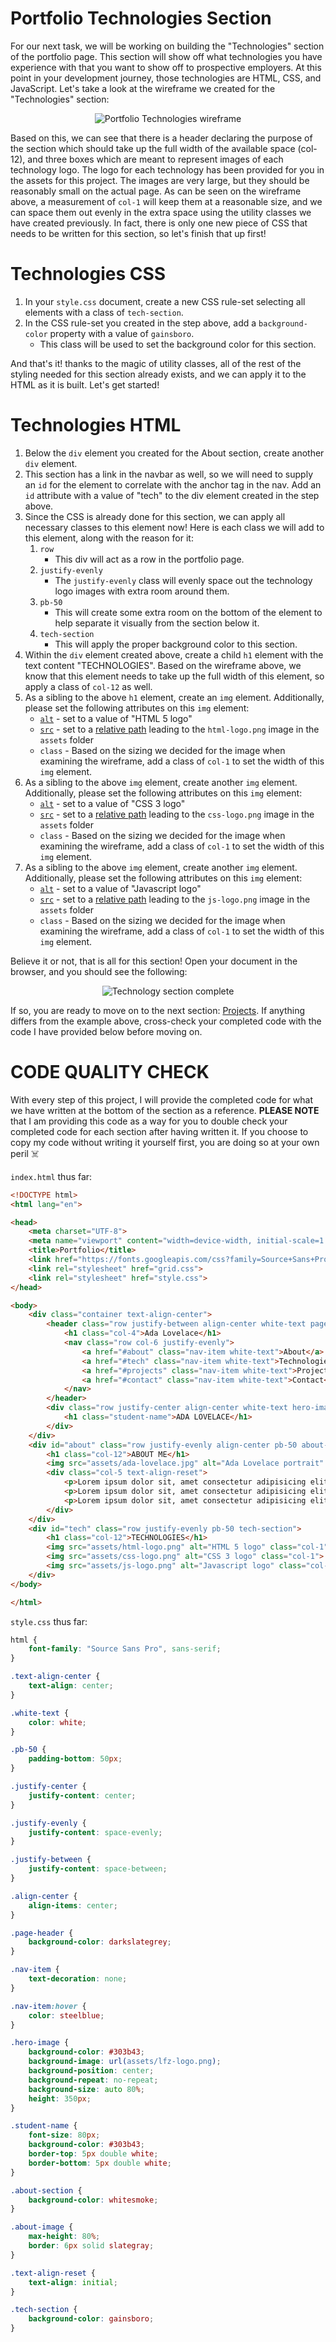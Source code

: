 # Portfolio Technologies Section

For our next task, we will be working on building the "Technologies" section of the portfolio page. This section will show off what technologies you have experience with that you want to show off to prospective employers. At this point in your development journey, those technologies are HTML, CSS, and JavaScript. Let's take a look at the wireframe we created for the "Technologies" section:

<p align="center">
  <img src="assets/readme_assets/technologies-wireframe.png" alt="Portfolio Technologies wireframe">
</p>

Based on this, we can see that there is a header declaring the purpose of the section which should take up the full width of the available space (col-12), and three boxes which are meant to represent images of each technology logo. The logo for each technology has been provided for you in the assets for this project. The images are very large, but they should be reasonably small on the actual page. As can be seen on the wireframe above, a measurement of `col-1` will keep them at a reasonable size, and we can space them out evenly in the extra space using the utility classes we have created previously. In fact, there is only one new piece of CSS that needs to be written for this section, so let's finish that up first!

# Technologies CSS

1. In your `style.css` document, create a new CSS rule-set selecting all elements with a class of `tech-section`.
1. In the CSS rule-set you created in the step above, add a `background-color` property with a value of `gainsboro`.
    - This class will be used to set the background color for this section.

And that's it! thanks to the magic of utility classes, all of the rest of the styling needed for this section already exists, and we can apply it to the HTML as it is built. Let's get started!

# Technologies HTML

1. Below the `div` element you created for the About section, create another `div` element.
1. This section has a link in the navbar as well, so we will need to supply an `id` for the element to correlate with the anchor tag in the nav. Add an `id` attribute with a value of "tech" to the div element created in the step above.
1. Since the CSS is already done for this section, we can apply all necessary classes to this element now! Here is each class we will add to this element, along with the reason for it:
    1. `row`
        - This div will act as a row in the portfolio page.
    1. `justify-evenly`
        - The `justify-evenly` class will evenly space out the technology logo images with extra room around them.
    1. `pb-50`
        - This will create some extra room on the bottom of the element to help separate it visually from the section below it.
    1. `tech-section`
        - This will apply the proper background color to this section.
1. Within the `div` element created above, create a child `h1` element with the text content "TECHNOLOGIES". Based on the wireframe above, we know that this element needs to take up the full width of this element, so apply a class of `col-12` as well.
1. As a sibling to the above `h1` element, create an `img` element. Additionally, please set the following attributes on this `img` element:
    - [`alt`](https://www.w3schools.com/tags/att_img_alt.asp) - set to a value of "HTML 5 logo"
    - [`src`](https://www.w3schools.com/tags/att_img_src.asp) - set to a [relative path](https://www.w3schools.com/html/html_filepaths.asp) leading to the `html-logo.png` image in the `assets` folder
    - `class` - Based on the sizing we decided for the image when examining the wireframe, add a class of `col-1` to set the width of this `img` element.
1. As a sibling to the above `img` element, create another `img` element. Additionally, please set the following attributes on this `img` element:
    - [`alt`](https://www.w3schools.com/tags/att_img_alt.asp) - set to a value of "CSS 3 logo"
    - [`src`](https://www.w3schools.com/tags/att_img_src.asp) - set to a [relative path](https://www.w3schools.com/html/html_filepaths.asp) leading to the `css-logo.png` image in the `assets` folder
    - `class` - Based on the sizing we decided for the image when examining the wireframe, add a class of `col-1` to set the width of this `img` element.
1. As a sibling to the above `img` element, create another `img` element. Additionally, please set the following attributes on this `img` element:
    - [`alt`](https://www.w3schools.com/tags/att_img_alt.asp) - set to a value of "Javascript logo"
    - [`src`](https://www.w3schools.com/tags/att_img_src.asp) - set to a [relative path](https://www.w3schools.com/html/html_filepaths.asp) leading to the `js-logo.png` image in the `assets` folder
    - `class` - Based on the sizing we decided for the image when examining the wireframe, add a class of `col-1` to set the width of this `img` element.

Believe it or not, that is all for this section! Open your document in the browser, and you should see the following:

<p align="center">
  <img src="assets/readme_assets/tech-complete.gif" alt="Technology section complete">
</p>

If so, you are ready to move on to the next section: [Projects](PROJECTS.md). If anything differs from the example above, cross-check your completed code with the code I have provided below before moving on.

# CODE QUALITY CHECK

With every step of this project, I will provide the completed code for what we have written at the bottom of the section as a reference. **PLEASE NOTE** that I am providing this code as a way for you to double check your completed code for each section after having written it. If you choose to copy my code without writing it yourself first, you are doing so at your own peril ☠️

`index.html` thus far:

```html
<!DOCTYPE html>
<html lang="en">

<head>
    <meta charset="UTF-8">
    <meta name="viewport" content="width=device-width, initial-scale=1.0">
    <title>Portfolio</title>
    <link href="https://fonts.googleapis.com/css?family=Source+Sans+Pro:300,600&display=swap" rel="stylesheet">
    <link rel="stylesheet" href="grid.css">
    <link rel="stylesheet" href="style.css">
</head>

<body>
    <div class="container text-align-center">
        <header class="row justify-between align-center white-text page-header">
            <h1 class="col-4">Ada Lovelace</h1>
            <nav class="row col-6 justify-evenly">
                <a href="#about" class="nav-item white-text">About</a>
                <a href="#tech" class="nav-item white-text">Technologies</a>
                <a href="#projects" class="nav-item white-text">Projects</a>
                <a href="#contact" class="nav-item white-text">Contact</a>
            </nav>
        </header>
        <div class="row justify-center align-center white-text hero-image">
            <h1 class="student-name">ADA LOVELACE</h1>
        </div>
    </div>
    <div id="about" class="row justify-evenly align-center pb-50 about-section">
        <h1 class="col-12">ABOUT ME</h1>
        <img src="assets/ada-lovelace.jpg" alt="Ada Lovelace portrait" class="about-image col-3">
        <div class="col-5 text-align-reset">
            <p>Lorem ipsum dolor sit, amet consectetur adipisicing elit. Facere minus voluptatibus, deserunt nostrum enim commodi rerum provident architecto sint tenetur. Consequatur quia officiis atque exercitationem magnam, quo minus dolorem saepe.</p>
            <p>Lorem ipsum dolor sit, amet consectetur adipisicing elit. Facere minus voluptatibus, deserunt nostrum enim commodi rerum provident architecto sint tenetur. Consequatur quia officiis atque exercitationem magnam, quo minus dolorem saepe.</p>
            <p>Lorem ipsum dolor sit, amet consectetur adipisicing elit. Facere minus voluptatibus, deserunt nostrum enim commodi rerum provident architecto sint tenetur. Consequatur quia officiis atque exercitationem magnam, quo minus dolorem saepe.</p>
        </div>
    </div>
    <div id="tech" class="row justify-evenly pb-50 tech-section">
        <h1 class="col-12">TECHNOLOGIES</h1>
        <img src="assets/html-logo.png" alt="HTML 5 logo" class="col-1">
        <img src="assets/css-logo.png" alt="CSS 3 logo" class="col-1">
        <img src="assets/js-logo.png" alt="Javascript logo" class="col-1">
    </div>
</body>

</html>
```

`style.css` thus far:

```css
html {
    font-family: "Source Sans Pro", sans-serif;
}

.text-align-center {
    text-align: center;
}

.white-text {
    color: white;
}

.pb-50 {
    padding-bottom: 50px;
}

.justify-center {
    justify-content: center;
}

.justify-evenly {
    justify-content: space-evenly;
}

.justify-between {
    justify-content: space-between;
}

.align-center {
    align-items: center;
}

.page-header {
    background-color: darkslategrey;
}

.nav-item {
    text-decoration: none;
}

.nav-item:hover {
    color: steelblue;
}

.hero-image {
    background-color: #303b43;
    background-image: url(assets/lfz-logo.png);
    background-position: center;
    background-repeat: no-repeat;
    background-size: auto 80%;
    height: 350px;
}

.student-name {
    font-size: 80px;
    background-color: #303b43;
    border-top: 5px double white;
    border-bottom: 5px double white;
}

.about-section {
    background-color: whitesmoke;
}

.about-image {
    max-height: 80%;
    border: 6px solid slategray;
}

.text-align-reset {
    text-align: initial;
}

.tech-section {
    background-color: gainsboro;
}
```
